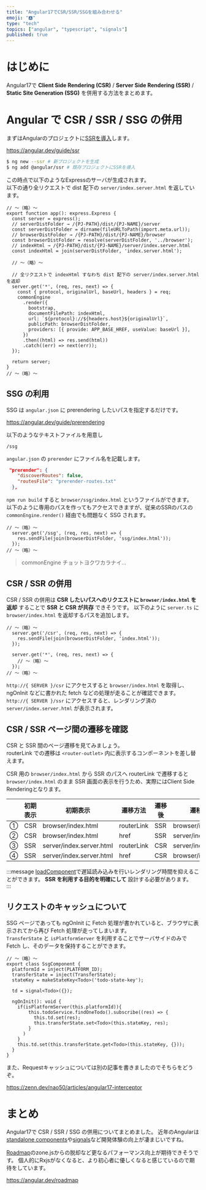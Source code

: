 ```yaml
---
title: "Angular17でCSR/SSR/SSGを組み合わせる"
emoji: "🅰️"
type: "tech"
topics: ["angular", "typescript", "signals"]
published: true
---
```


# はじめに
Angular17で **Client Side Rendering (CSR)** / **Server Side Rendering (SSR)** / **Static Site Generation (SSG)** を併用する方法をまとめます。

# Angular で CSR / SSR / SSG の併用
まずはAngularのプロジェクトに[SSRを導入](https://angular.dev/guide/ssr)します。  

https://angular.dev/guide/ssr

```sh
$ ng new --ssr # 新プロジェクトを生成
$ ng add @angular/ssr # 既存プロジェクトにSSRを導入
```

この時点で以下のようなExpressのサーバが生成されます。  
以下の通り全リクエストで dist 配下の `server/index.server.html` を返しています。  

```ts: server.ts
// 〜（略）〜
export function app(): express.Express {
  const server = express();
  // serverDistFolder → /{PJ-PATH}/dist/{PJ-NAME}/server
  const serverDistFolder = dirname(fileURLToPath(import.meta.url));
  // browserDistFolder → /{PJ-PATH}/dist/{PJ-NAME}/browser
  const browserDistFolder = resolve(serverDistFolder, '../browser');
  // indexHtml → /{PJ-PATH}/dist/{PJ-NAME}/server/index.server.html
  const indexHtml = join(serverDistFolder, 'index.server.html');

  // 〜（略）〜

  // 全リクエストで indexHtml すなわち dist 配下の server/index.server.html を返却
  server.get('*', (req, res, next) => {
    const { protocol, originalUrl, baseUrl, headers } = req;
    commonEngine
      .render({
        bootstrap,
        documentFilePath: indexHtml,
        url: `${protocol}://${headers.host}${originalUrl}`,
        publicPath: browserDistFolder,
        providers: [{ provide: APP_BASE_HREF, useValue: baseUrl }],
      })
      .then((html) => res.send(html))
      .catch((err) => next(err));
  });

  return server;
}
// 〜（略）〜
```
## SSG の利用
SSG は `angular.json` に prerendering したいパスを指定するだけです。  

https://angular.dev/guide/prerendering

以下のようなテキストファイルを用意し

```txt: prerender-routes.txt
/ssg
```

`angular.json` の `prerender` にファイル名を記載します。  

```json
 "prerender": {
    "discoverRoutes": false,
    "routesFile": "prerender-routes.txt"
  },
```

`npm run build` すると `browser/ssg/index.html` というファイルができます。  
以下のように専用のパスを作ってもアクセスできますが、従来のSSRのパスの `commonEngine.render()` 経由でも問題なく SSG されます。  

```ts: server.ts
// 〜（略）〜
  server.get('/ssg', (req, res, next) => {
    res.sendFile(join(browserDistFolder, 'ssg/index.html'));
  });
// 〜（略）〜
```

> commonEngine チョットヨクワカラナイ...  

## CSR / SSR の併用
CSR / SSR の併用は **CSR したいパスへのリクエストに `browser/index.html` を返却** することで **SSR と CSR が共存** できそうです。
以下のように `server.ts` に `browser/index.html` を返却するパスを追加します。  

```ts: server.ts
// 〜（略）〜
  server.get('/csr', (req, res, next) => {
    res.sendFile(join(browserDistFolder, 'index.html'));
  });

  server.get('*', (req, res, next) => {
    // 〜（略）〜
  });
// 〜（略）〜
```

`http://{ SERVER }/csr` にアクセスすると `browser/index.html` を取得し、ngOnInit などに書かれた fetch などの処理が走ることが確認できます。  
`http://{ SERVER }/ssr` にアクセスすると、レンダリング済の `server/index.server.html` が表示されます。  

## CSR / SSR ページ間の遷移を確認
CSR と SSR 間のページ遷移を見てみましょう。  
routerLink での遷移は `<router-outlet>` 内に表示するコンポーネントを差し替えます。  

CSR 用の `browser/index.html` から SSR のパスへ routerLink で遷移すると`browser/index.html` のまま SSR 画面の表示を行うため、実際にはClient Side Renderingとなります。  

| | 初期表示 | 初期表示 | 遷移方法 | 遷移後 | 遷移後ページ |
| ---- | ---- | ---- | ---- | ---- | ---- |
| ① | CSR | browser/index.html | routerLink | SSR | browser/index.html |
| ② | CSR | browser/index.html | href | SSR | server/index.server.html |
| ③ | SSR | server/index.server.html | routerLink | CSR | server/index.server.html |
| ④ | SSR | server/index.server.html | href | CSR | browser/index.html |

:::message
[loadComponent](https://zenn.dev/lacolaco/books/angular-standalone-components/viewer/routing#%E3%82%B9%E3%82%BF%E3%83%B3%E3%83%89%E3%82%A2%E3%83%AD%E3%83%B3%E3%82%B3%E3%83%B3%E3%83%9D%E3%83%BC%E3%83%8D%E3%83%B3%E3%83%88%E3%82%92%E4%BD%BF%E3%81%A3%E3%81%9F%E3%83%AB%E3%83%BC%E3%83%86%E3%82%A3%E3%83%B3%E3%82%B0)で遅延読み込みを行いレンダリング時間を抑えることができます。
**SSR を利用する目的を明確にして** 設計する必要があります。  
:::

## リクエストのキャッシュについて
SSG ページであっても ngOnInit に Fetch 処理が書かれていると、ブラウザに表示されてから再び Fetch 処理が走ってしまいます。  
`TransferState` と `isPlatformServer` を利用することでサーバサイドのみで Fetch し、そのデータを保持することができます。  

```ts: ssg.component.ts
// 〜（略）〜
export class SsgComponent {
  platformId = inject(PLATFORM_ID);
  transferState = inject(TransferState);
  stateKey = makeStateKey<Todo>('todo-state-key');

  td = signal<Todo>({});

  ngOnInit(): void {
    if(isPlatformServer(this.platformId)){
        this.todoService.findOneTodo().subscribe((res) => {
          this.td.set(res);
          this.transferState.set<Todo>(this.stateKey, res);
        }
      )
    }
    this.td.set(this.transferState.get<Todo>(this.stateKey, {}));
  }
}
```

また、Requestキャッシュについては別の記事を書きましたのでそちらをどうぞ。  

https://zenn.dev/nao50/articles/angular17-interceptor

# まとめ
Angular17で CSR / SSR / SSG の併用についてまとめました。
近年のAngularは [standalone components](https://angular.io/guide/standalone-components)や[signals](https://angular.dev/guide/signals)など開発体験の向上が凄まじいですね。  

[Roadmap](https://angular.dev/roadmap#improve-runtime-performance-and-make-zonejs-optional)のzone.jsからの脱却など更なるパフォーマンス向上が期待できそうです。
個人的にRxjsがなくなると、より初心者に優しくなると感じているので期待をしています。  

https://angular.dev/roadmap